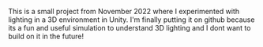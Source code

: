 This is a small project from November 2022 where I experimented with lighting in a 3D environment in Unity.  I'm finally putting it on github because its a fun and useful simulation to understand 3D lighting and I dont want to build on it in the future!
